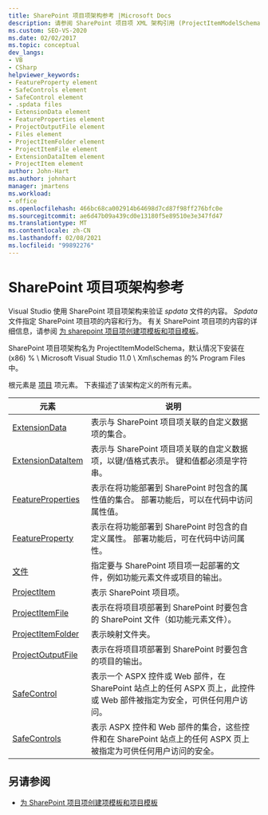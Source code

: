 ```yaml
---
title: SharePoint 项目项架构参考 |Microsoft Docs
description: 请参阅 SharePoint 项目项 XML 架构引用 (ProjectItemModelSchema) 的概述，用于验证 spdata 文件的内容。
ms.custom: SEO-VS-2020
ms.date: 02/02/2017
ms.topic: conceptual
dev_langs:
- VB
- CSharp
helpviewer_keywords:
- FeatureProperty element
- SafeControls element
- SafeControl element
- .spdata files
- ExtensionData element
- FeatureProperties element
- ProjectOutputFile element
- Files element
- ProjectItemFolder element
- ProjectItemFile element
- ExtensionDataItem element
- ProjectItem element
author: John-Hart
ms.author: johnhart
manager: jmartens
ms.workload:
- office
ms.openlocfilehash: 466bc68ca002914b64698d7cd87f98ff276bfc0e
ms.sourcegitcommit: ae6d47b09a439cd0e13180f5e89510e3e347fd47
ms.translationtype: MT
ms.contentlocale: zh-CN
ms.lasthandoff: 02/08/2021
ms.locfileid: "99892276"
---
```

# <a name="sharepoint-project-item-schema-reference"></a>SharePoint 项目项架构参考
  Visual Studio 使用 SharePoint 项目项架构来验证 *spdata* 文件的内容。 *Spdata* 文件指定 SharePoint 项目项的内容和行为。 有关 SharePoint 项目项的内容的详细信息，请参阅 [为 sharepoint 项目项创建项模板和项目模板](../sharepoint/creating-item-templates-and-project-templates-for-sharepoint-project-items.md)。

 SharePoint 项目项架构名为 ProjectItemModelSchema，默认情况下安装在 (x86) % \ Microsoft Visual Studio 11.0 \ Xml\schemas 的% Program Files 中。

 根元素是 [项目](../sharepoint/projectitem-element.md) 项元素。 下表描述了该架构定义的所有元素。

|元素|说明|
|-------------|-----------------|
|[ExtensionData](../sharepoint/extensiondata-element.md)|表示与 SharePoint 项目项关联的自定义数据项的集合。|
|[ExtensionDataItem](../sharepoint/extensiondataitem-element.md)|表示与 SharePoint 项目项关联的自定义数据项，以键/值格式表示。 键和值都必须是字符串。|
|[FeatureProperties](../sharepoint/featureproperties-element.md)|表示在将功能部署到 SharePoint 时包含的属性值的集合。 部署功能后，可以在代码中访问属性值。|
|[FeatureProperty](../sharepoint/featureproperty-element.md)|表示在将功能部署到 SharePoint 时包含的自定义属性。 部署功能后，可在代码中访问属性。|
|[文件](../sharepoint/files-element.md)|指定要与 SharePoint 项目项一起部署的文件，例如功能元素文件或项目的输出。|
|[ProjectItem](../sharepoint/projectitem-element.md)|表示 SharePoint 项目项。|
|[ProjectItemFile](../sharepoint/projectitemfile-element.md)|表示在将项目项部署到 SharePoint 时要包含的 SharePoint 文件（如功能元素文件）。|
|[ProjectItemFolder](../sharepoint/projectitemfolder-element.md)|表示映射文件夹。|
|[ProjectOutputFile](../sharepoint/projectoutputfile-element.md)|表示在将项目项部署到 SharePoint 时要包含的项目的输出。|
|[SafeControl](../sharepoint/safecontrol-element.md)|表示一个 ASPX 控件或 Web 部件，在 SharePoint 站点上的任何 ASPX 页上，此控件或 Web 部件被指定为安全，可供任何用户访问。|
|[SafeControls](../sharepoint/safecontrols-element.md)|表示 ASPX 控件和 Web 部件的集合，这些控件和在 SharePoint 站点上的任何 ASPX 页上被指定为可供任何用户访问的安全。|

## <a name="see-also"></a>另请参阅
- [为 SharePoint 项目项创建项模板和项目模板](../sharepoint/creating-item-templates-and-project-templates-for-sharepoint-project-items.md)
